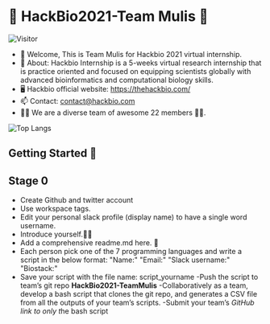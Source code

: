 # :stars: **HackBio2021-Team Mulis** :stars:
   ![Visitor](https://visitor-badge.laobi.icu/badge?page_id=pragnapcu.HackBio2021-TeamMulis)
- 👋 Welcome, This is Team Mulis for Hackbio 2021 virtual internship.
- 🌱 About: Hackbio Internship is a 5-weeks virtual research internship that is practice oriented and focused on equipping scientists globally with advanced bioinformatics and      computational biology skills.
- :desktop_computer: Hackbio official website: https://thehackbio.com/
- 📫 Contact: contact@hackbio.com
- :man_technologist: We are a diverse team of awesome 22 members 👩‍💻.

![Top Langs](https://github-readme-stats.vercel.app/api/top-langs/?username=pragnapcu&layout=compact)
## Getting Started :scroll:
## Stage 0
- Create Github and twitter account
- Use workspace tags.
- Edit your personal slack profile (display name) to have a single word username.
- Introduce yourself.:scientist:
- Add a comprehensive readme.md here. :raising_hand:
- Each person pick one of the 7 programming languages and write a script in the below format:
"Name:"
"Email:"
"Slack username:"
"Biostack:"
- Save your script with the file name: script_yourname
-Push the script to team’s git repo **HackBio2021-TeamMulis**
-Collaboratively as a team, develop a bash script that clones the git repo, and generates a CSV file from all the outputs of your team’s scripts.
-Submit your team’s *_GitHub link to only_ t*he bash script 

